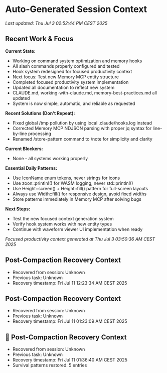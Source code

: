 # Auto-Generated Session Context

*Last updated: Thu Jul  3 02:52:44 PM CEST 2025*

## Recent Work & Focus

**Current State:**
- Working on command system optimization and memory hooks
- All slash commands properly configured and tested
- Hook system redesigned for focused productivity context
- Next focus: Test new Memory MCP entity structure
- Completed focused productivity system implementation
- Updated all documentation to reflect new system
- CLAUDE.md, working-with-claude.md, memory-best-practices.md all updated
- System is now simple, automatic, and reliable as requested

**Recent Solutions (Don't Repeat):**
- Fixed global /tmp pollution by using local .claude/hooks.log instead
- Corrected Memory MCP NDJSON parsing with proper jq syntax for line-by-line processing
- Renamed /store-pattern command to /note for simplicity and clarity

**Current Blockers:**
- None - all systems working properly

**Essential Daily Patterns:**
- Use IconName enum tokens, never strings for icons
- Use zoon::println!() for WASM logging, never std::println!()
- Use Height::screen() + Height::fill() pattern for full-screen layouts
- Always use Width::fill() for responsive design, avoid fixed widths
- Store patterns immediately in Memory MCP after solving bugs

**Next Steps:**
- Test the new focused context generation system
- Verify hook system works with new entity types
- Continue with waveform viewer UI implementation when ready

*Focused productivity context generated at Thu Jul  3 03:50:36 AM CEST 2025*
## Post-Compaction Recovery Context
- Recovered from session: Unknown
- Previous task: Unknown
- Recovery timestamp: Fri Jul 11 12:23:34 AM CEST 2025
## Post-Compaction Recovery Context
- Recovered from session: Unknown
- Previous task: Unknown
- Recovery timestamp: Fri Jul 11 01:23:09 AM CEST 2025

## 🔄 Post-Compaction Recovery Context
- Recovered from session: Unknown
- Previous task: Unknown
- Recovery timestamp: Fri Jul 11 01:36:40 AM CEST 2025
- Survival patterns restored: 5 entries
